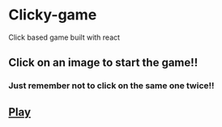 # Clicky-game
 Click based game built with react
 
## Click on an image to start the game!!
### Just remember not to click on the same one twice!!

## [Play](https://roblc.github.io/clicky-game/)
